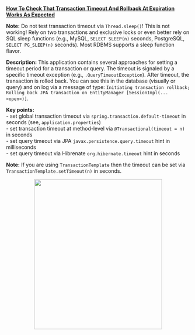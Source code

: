 **[How To Check That Transaction Timeout And Rollback At Expiration Works As Expected](https://github.com/AnghelLeonard/Hibernate-SpringBoot/tree/master/HibernateSpringBootTransactionTimeout)**
 
**Note:** Do not test transaction timeout via `Thread.sleep()`! This is not working! Rely on two transactions and exclusive locks or even better rely on SQL sleep functions (e.g., MySQL, `SELECT SLEEP(n)` seconds, PostgreSQL, `SELECT PG_SLEEP(n)` seconds). Most RDBMS supports a sleep function flavor.

**Description:** This application contains several approaches for setting a timeout period for a transaction or query. The timeout is signaled by a specific timeout exception (e.g., `.QueryTimeoutException`). After timeout, the transaction is rolled back. You can see this in the database (visually or query) and on log via a message of type: `Initiating transaction rollback; Rolling back JPA transaction on EntityManager [SessionImpl(... <open>)]`.

**Key points:**\
     - set global transaction timeout via `spring.transaction.default-timeout` in seconds (see, `application.properties`)\
     - set transaction timeout at method-level via `@Transactional(timeout = n)` in seconds\
     - set query timeout via JPA `javax.persistence.query.timeout` hint in milliseconds\
     - set query timeout via Hibrenate `org.hibernate.timeout` hint in seconds
     
**Note:** If you are using `TransactionTemplate` then the timeout can be set via `TransactionTemplate.setTimeout(n)` in seconds.

<a href="https://leanpub.com/java-persistence-performance-illustrated-guide"><p align="center"><img src="https://github.com/AnghelLeonard/Hibernate-SpringBoot/blob/master/Java%20Persistence%20Performance%20Illustrated%20Guide.jpg" height="410" width="350"/></p></a>
